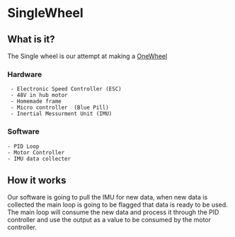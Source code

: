 # SingleWheel

## What is it? 
The Single wheel is our attempt at making a [OneWheel]([https://www.google.com](https://onewheel.com/?nbt=nb%3Aadwords%3Ag%3A597585506%3A39312416398%3A573373801154&nb_adtype=&nb_kwd=onewheel%20%2B&nb_ti=kwd-657093419034&nb_mi=&nb_pc=&nb_pi=&nb_ppi=&nb_placement=&nb_si={sourceid}&nb_li_ms=&nb_lp_ms=&nb_fii=&nb_ap=&nb_mt=e&gclid=CjwKCAjwp7eUBhBeEiwAZbHwkdSuBAPFqm_wTRfxSZVAjpu4NjOy7WkXVFnnXvONL2WU1h8_QV9bMBoCCQMQAvD_BwE))
  ### Hardware
     - Electronic Speed Controller (ESC)
     - 48V in hub motor
     - Homemade frame
     - Micro controller  (Blue Pill)
     - Inertial Messurment Unit (IMU)

   ### Software
    - PID Loop
    - Motor Controller
    - IMU data collecter

## How it works
  Our software is going to pull the IMU for new data, when new data is collected the main loop is going to be flagged that data is ready to be used. The
  main loop will consume the new data and process it through the PID controller and use the output as a value to be consumed by the motor controller.
  
  
